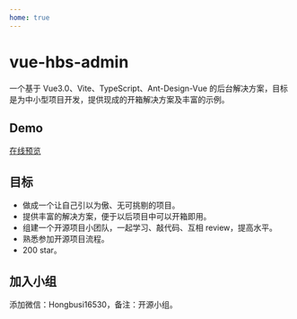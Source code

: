 ```yaml
---
home: true
---
```


# vue-hbs-admin

一个基于 Vue3.0、Vite、TypeScript、Ant-Design-Vue 的后台解决方案，目标是为中小型项目开发，提供现成的开箱解决方案及丰富的示例。

## Demo

[在线预览](https://hongbusi.github.io/vue-hbs-admin)

## 目标

- 做成一个让自己引以为傲、无可挑剔的项目。
- 提供丰富的解决方案，便于以后项目中可以开箱即用。
- 组建一个开源项目小团队，一起学习、敲代码、互相 review，提高水平。
- 熟悉参加开源项目流程。
- 200 star。

## 加入小组

添加微信：Hongbusi16530，备注：开源小组。
